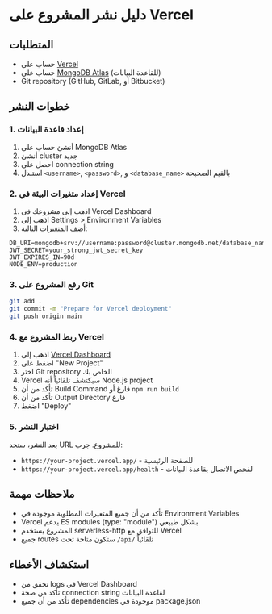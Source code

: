 # دليل نشر المشروع على Vercel

## المتطلبات
- حساب على [Vercel](https://vercel.com)
- حساب على [MongoDB Atlas](https://www.mongodb.com/atlas) (للقاعدة البيانات)
- Git repository (GitHub, GitLab, أو Bitbucket)

## خطوات النشر

### 1. إعداد قاعدة البيانات
1. أنشئ حساب على MongoDB Atlas
2. أنشئ cluster جديد
3. احصل على connection string
4. استبدل `<username>`, `<password>`, و `<database_name>` بالقيم الصحيحة

### 2. إعداد متغيرات البيئة في Vercel
1. اذهب إلى مشروعك في Vercel Dashboard
2. اذهب إلى Settings > Environment Variables
3. أضف المتغيرات التالية:

```
DB_URI=mongodb+srv://username:password@cluster.mongodb.net/database_name
JWT_SECRET=your_strong_jwt_secret_key
JWT_EXPIRES_IN=90d
NODE_ENV=production
```

### 3. رفع المشروع على Git
```bash
git add .
git commit -m "Prepare for Vercel deployment"
git push origin main
```

### 4. ربط المشروع مع Vercel
1. اذهب إلى [Vercel Dashboard](https://vercel.com/dashboard)
2. اضغط على "New Project"
3. اختر Git repository الخاص بك
4. Vercel سيكتشف تلقائياً أنه Node.js project
5. تأكد من أن Build Command فارغ أو `npm run build`
6. تأكد من أن Output Directory فارغ
7. اضغط "Deploy"

### 5. اختبار النشر
بعد النشر، ستجد URL للمشروع. جرب:
- `https://your-project.vercel.app/` - للصفحة الرئيسية
- `https://your-project.vercel.app/health` - لفحص الاتصال بقاعدة البيانات

## ملاحظات مهمة
- تأكد من أن جميع المتغيرات المطلوبة موجودة في Environment Variables
- Vercel يدعم ES modules (type: "module") بشكل طبيعي
- المشروع يستخدم serverless-http للتوافق مع Vercel
- جميع routes ستكون متاحة تحت `/api/` تلقائياً

## استكشاف الأخطاء
- تحقق من logs في Vercel Dashboard
- تأكد من صحة connection string لقاعدة البيانات
- تأكد من أن جميع dependencies موجودة في package.json
